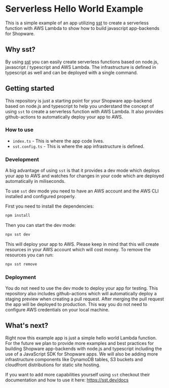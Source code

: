 # Serverless Hello World Example 

This is a simple example of an app utilizing [sst](https://ion.sst.dev/docs/) to create a serverless function with AWS Lambda
to show how to build javascript app-backends for Shopware.

## Why sst?

By using [sst](https://ion.sst.dev/docs/) you can easily create serverless functions based on node.js, javascript / typescript and AWS Lambda.
The infrastructure is defined in typescript as well and can be deployed with a single command.

## Getting started

This repository is just a starting point for your Shopware app-backend based on node.js and typescript to help you understand the concept 
of using `sst` to create a serverless function with AWS Lambda. It also provides github-actions to automatically deploy your app to AWS.

### How to use

- `index.ts` - This is where the app code lives.
- `sst.config.ts` - This is where the app infrastructure is defined.

### Development

A big advantage of using `sst` is that it provides a dev mode which deploys your app to AWS and watches for changes in your code which are deployed automatically in miliseconds.

To use `sst` dev mode you need to have an AWS account and the AWS CLI installed and configured properly.

First you need to install the dependencies:

```bash
npm install
```

Then you can start the dev mode:

```bash
npx sst dev
```

This will deploy your app to AWS. Please keep in mind that this will create resources in your AWS account which will cost money.
To remove the resources you can run:

```bash
npx sst remove
```

### Deployment

You do not need to use the dev mode to deploy your app for testing. This repository also includes github-actions which will automatically deploy a staging preview
when creating a pull request. After merging the pull request the app will be deployed to production. This way you do not need to configure AWS credentials on your local machine.


## What's next?

Right now this example app is just a simple hello world Lambda function. 
For the future we plan to provide more examples and best practices for building Shopware app-backends with node.js and typescript including the use of a JavaScript SDK for Shopware apps.
We will also be adding more infrastructure components like DynamoDB tables, S3 buckets and cloudfront distributions for static site hosting.

If you want to add more capabilities yourself using `sst` checkout their documentation and how to use it here: https://sst.dev/docs
